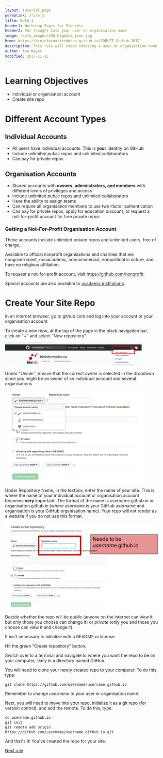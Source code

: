 ```yaml
---
layout: tutorial_page
permalink: /rule_1
title: Rule 1
header1: Workshop Pages for Students
header2: Put thought into your user or organisation name
image: /site_images/CBW_bigdata_icon.jpg
home: https://bioinformaticsdotca.github.io/GOBLET_GitHub_2017
description: This rule will cover choosing a user or organisation name.
author: Ann Meyer
modified: 2017-11-15
---
```

# Learning Objectives

* Individual or organisation account  
* Create site repo

# Different Account Types

## Individual Accounts

* All users have individual accounts.  This is **your** identity on GitHub     
* Include unlimited *public* repos and unlimited collaborators
* Can pay for private repos

## Organisation Accounts

* Shared accounts with **owners, administrators, and members** with different levels of privileges and access  
* Include unlimited *public* repos and unlimited collaborators  
* Have the ability to assign teams
* Can require all organisation members to use two-factor authentication 
* Can pay for private repos, apply for education discount, or request a not-for-profit account for free private repos  

### Getting a Not-For-Profit Organisation Account

These accounts include unlimited private repos and unlimited users, free of charge.

Available to official nonprofit organizations and charities that are nongovernment, nonacademic, noncommercial, nonpolitical in nature, and have no religious affiliation.

To request a not-for-profit account, visit https://github.com/nonprofit.  

Special accounts are also available to [academic institutions](https://education.github.com/).  

# Create Your Site Repo

In an internet browser, go to github.com and log into your account or your organisation account.

To create a new repo, at the top of the page in the black navigation bar, click on "+" and select "New repository".

<img src="https://github.com/bioinformaticsdotca/10_Simple_Rules/blob/master/img/new_repo.png?raw=true" alt="New Repo" width="450" align="middle" />

Under "Owner", ensure that the correct owner is selected in the dropdown since you might be an owner of an individual account and several organisations.

<img src="https://github.com/bioinformaticsdotca/10_Simple_Rules/blob/master/img/Owner.png?raw=true" alt="Owner" width="450" align="middle" />

Under Repository Name, in the textbox, enter the name of your site.  This is where the name of your individual account or organisation account becomes **very** important.  The format of the name is username.github.io *or* organisation.github.io (where username is your GitHub username and organisation is your GitHub organisation name).  Your repo will not render as a website if you do not use this format.

<img src="https://github.com/bioinformaticsdotca/10_Simple_Rules/blob/master/img/site_name.png?raw=true" alt="Site Name" width="650" align="middle" />

Decide whether the repo will be *public* (anyone on the internet can view it but only those you choose can change it) or *private* (only you and those you choose can view it and change it).   

It isn't necessary to initialize with a README or license.

Hit the green "Create repository" button.

Switch over to a terminal and navigate to where you want the repo to be on your computer, likely in a directory named GitHub.

You will need to clone your newly created repo to your computer.  To do this, type:

```
git clone https://github.com/username/username.github.io
```

Remember to change *username* to your user or organisation name.

Next, you will need to move into your repo, initialize it as a git repo (for version control), and add the remote.  To do this, type:

```
cd username.github.io
git init
git remote add origin https://github.com/username/username.github.io.git
```
And that's it! You've created the repo for your site.


[Next rule](https://bioinformaticsdotca.github.io/rule_2)
